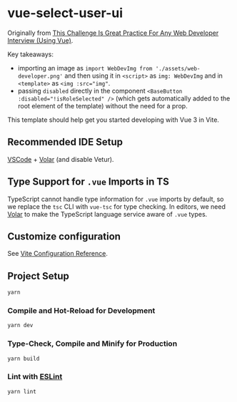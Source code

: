 # vue-select-user-ui

Originally from [This Challenge Is Great Practice For Any Web Developer
Interview (Using Vue)](https://www.youtube.com/watch?v=bGtDimebyoA).

Key takeaways:

- importing an image as `import WebDevImg from './assets/web-developer.png'` and
  then using it in `<script>` as `img: WebDevImg` and in `<template>` as `<img
:src="img"`.
- passing `disabled` directly in the component `<BaseButton
:disabled="!isRoleSelected" />` (which gets automatically added to the root
  element of the template) without the need for a prop.

This template should help get you started developing with Vue 3 in Vite.

## Recommended IDE Setup

[VSCode](https://code.visualstudio.com/) + [Volar](https://marketplace.visualstudio.com/items?itemName=Vue.volar) (and disable Vetur).

## Type Support for `.vue` Imports in TS

TypeScript cannot handle type information for `.vue` imports by default, so we replace the `tsc` CLI with `vue-tsc` for type checking. In editors, we need [Volar](https://marketplace.visualstudio.com/items?itemName=Vue.volar) to make the TypeScript language service aware of `.vue` types.

## Customize configuration

See [Vite Configuration Reference](https://vite.dev/config/).

## Project Setup

```sh
yarn
```

### Compile and Hot-Reload for Development

```sh
yarn dev
```

### Type-Check, Compile and Minify for Production

```sh
yarn build
```

### Lint with [ESLint](https://eslint.org/)

```sh
yarn lint
```
